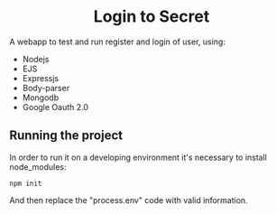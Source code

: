 <p align="center">
  <h1 align="center">Login to Secret</h1>

  <p>A webapp to test and run register and login of user, using:</p>
    <ul>
      <li>Nodejs</li>
      <li>EJS</li>
      <li>Expressjs</li>
      <li>Body-parser</li>
      <li>Mongodb</li>
      <li>Google Oauth 2.0</li>
    </ul>  
</p>

## Running the project

In order to run it on a developing environment it's necessary to install node_modules:

`npm init`

And then replace the "process.env" code with valid information.
